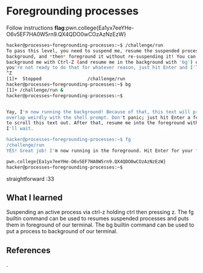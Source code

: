 # Foregrounding processes
Follow instructions
**flag**:pwn.college{Ea1yx7eeYHe-O6v5EF7HA0W5rn9.QX4QDO0wCOzAzNzEzW}


```bash
hacker@processes~foregrounding-processes:~$ /challenge/run
To pass this level, you need to suspend me, resume the suspended process in the 
background, and *then* foreground it without re-suspending it! You can 
background me with Ctrl-Z (and resume me in the background with 'bg') or, if 
you're not ready to do that for whatever reason, just hit Enter and I'll exit!
^Z
[1]+  Stopped                 /challenge/run
hacker@processes~foregrounding-processes:~$ bg
[1]+ /challenge/run &
hacker@processes~foregrounding-processes:~$ 


Yay, I'm now running the background! Because of that, this text will probably 
overlap weirdly with the shell prompt. Don't panic; just hit Enter a few times 
to scroll this text out. After that, resume me into the foreground with 'fg'; 
I'll wait.

hacker@processes~foregrounding-processes:~$ fg
/challenge/run
YES! Great job! I'm now running in the foreground. Hit Enter for your flag!

pwn.college{Ea1yx7eeYHe-O6v5EF7HA0W5rn9.QX4QDO0wCOzAzNzEzW}
hacker@processes~foregrounding-processes:~$ 

```
straightforward :33
## What I learned
Suspending an active process via ctrl-z
holding ctrl then pressing z.
The fg builtin command can be used to resumes suspended processes and puts them in foreground of our terminal.
The bg builtin command can be used to put a process to background of our terminal.

## References 
.